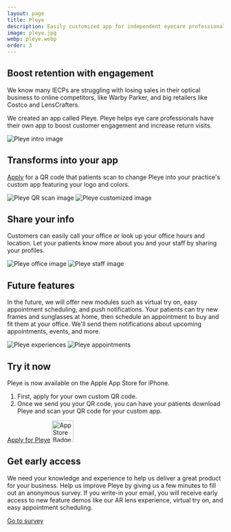 ```yaml
---
layout: page
title: Pleye
description: Easily customized app for independent eyecare professionals (IECP)
image: pleye.jpg
webp: pleye.webp
order: 3
---
```


## Boost retention with engagement
We know many IECPs are struggling with losing sales in their optical business to online competitors, like Warby Parker, and big retailers like Costco and LensCrafters.

We created an app called Pleye. Pleye helps eye care professionals have their own app to boost customer engagement and increase return visits.

<picture>
    <source data-srcset="/assets/images/pleye_intro.webp" type="image/webp">
    <source data-srcset="/assets/images/pleye_intro.jpg" type="image/jpeg">
    <img style="max-width: 100%" data-src="/assets/images/pleye_intro.jpg" alt="Pleye intro image" class="lazyload">
</picture>
<br />

## Transforms into your app
[Apply](https://www.blueprint-lab.com/qrcode) for a QR code that patients scan to change Pleye into your practice's custom app featuring your logo and colors.

<picture>
    <source data-srcset="/assets/images/pleye_qr.webp" type="image/webp">
    <source data-srcset="/assets/images/pleye_qr.jpg" type="image/jpeg">
    <img style="max-width: 100%" data-src="/assets/images/pleye_qr.jpg" alt="Pleye QR scan image" class="lazyload">
</picture>
<picture>
    <source data-srcset="/assets/images/pleye_custom.webp" type="image/webp">
    <source data-srcset="/assets/images/pleye_custom.jpg" type="image/jpeg">
    <img style="max-width: 100%" data-src="/assets/images/pleye_custom.jpg" alt="Pleye customized image" class="lazyload">
</picture>
<br />

## Share your info
Customers can easily call your office or look up your office hours and location. Let your patients know more about you and your staff by sharing your profiles.

<picture>
    <source data-srcset="/assets/images/pleye_office.webp" type="image/webp">
    <source data-srcset="/assets/images/pleye_office.jpg" type="image/jpeg">
    <img style="max-width: 100%" data-src="/assets/images/pleye_office.jpg" alt="Pleye office image" class="lazyload">
</picture>
<picture>
    <source data-srcset="/assets/images/pleye_staff.webp" type="image/webp">
    <source data-srcset="/assets/images/pleye_staff.jpg" type="image/jpeg">
    <img style="max-width: 100%" data-src="/assets/images/pleye_staff.jpg" alt="Pleye staff image" class="lazyload">
</picture>
<br />

## Future features
In the future, we will offer new modules such as virtual try on, easy appointment scheduling, and push notifications. Your patients can try new frames and sunglasses at home, then schedule an appointment to buy and fit them at your office. We'll send them notifications about upcoming appointments, events, and more.

<picture>
    <source data-srcset="/assets/images/pleye_experience.webp" type="image/webp">
    <source data-srcset="/assets/images/pleye_experience.jpg" type="image/jpeg">
    <img style="max-width: 100%" data-src="/assets/images/pleye_experience.jpg" alt="Pleye experiences" class="lazyload">
</picture>
<picture>
    <source data-srcset="/assets/images/pleye_appointment.webp" type="image/webp">
    <source data-srcset="/assets/images/pleye_appointment.jpg" type="image/jpeg">
    <img style="max-width: 100%" data-src="/assets/images/pleye_appointment.jpg" alt="Pleye appointments" class="lazyload">
</picture>
<br />

## Try it now
Pleye is now available on the Apple App Store for iPhone.
1. First, apply for your own custom QR code.
2. Once we send you your QR code, you can have your patients download Pleye and scan your QR code for your custom app.

<a class="button special small" href="/qrcode" title="Pleye Application Link" target="_blank">Apply for Pleye</a>
<a style="text-decoration: none; border-bottom-color: transparent;" href="https://apps.apple.com/us/app/pleye-optical-practices-app/id1465682596" title="Pleye App Store Link" target="_blank">
    <img style="height: 50px" data-src="/assets/images/app_store_badge.svg" alt="App Store Badge" class="lazyload">
</a>

## Get early access
We need your knowledge and experience to help us deliver a great product for your business. Help us improve Pleye by giving us a few minutes to fill out an anonymous survey. If you write-in your email, you will receive early access to new feature demos like our AR lens experience, virtual try on, and easy appointment scheduling.

<a class="button special small" href="https://forms.gle/XkbuT4VsBCnZdheP7" title="Go to survey" target="_blank">Go to survey</a>